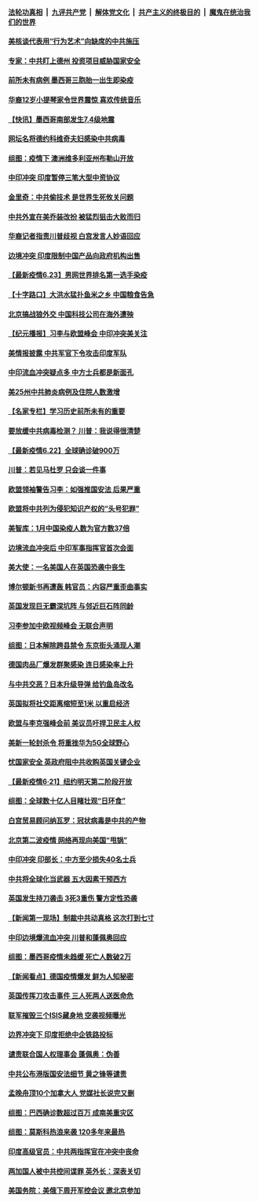 

####  [法轮功真相](../../../../basic/blob/master/README.md?t=06240702) &nbsp;|&nbsp; [九评共产党](../../../../9ping.md/blob/master/README.md?t=06240702) &nbsp;|&nbsp; [解体党文化](../../../../jtdwh.md/blob/master/README.md?t=06240702)  &nbsp;|&nbsp; [共产主义的终极目的](../../../../gczydzjmd.md/blob/master/README.md?t=06240702) &nbsp;|&nbsp; [魔鬼在统治我们的世界](../../../../mgztzwmdsj.md/blob/master/README.md?t=06240702) 

#### [美核谈代表用“行为艺术”向缺席的中共施压](../pages/nsc418/n12207347.md?t=06240702) 

#### [专家：中共盯上德州 投资项目威胁国家安全](../pages/nsc418/n12207441.md?t=06240702) 

#### [前所未有病例 墨西哥三胞胎一出生即染疫](../pages/nsc418/n12207459.md?t=06240702) 

#### [华裔12岁小提琴家令世界震惊 喜欢传统音乐](../pages/nsc418/n12207095.md?t=06240702) 

#### [【快讯】墨西哥南部发生7.4级地震](../pages/nsc418/n12207367.md?t=06240702) 

#### [网坛名将德约科维奇夫妇感染中共病毒](../pages/nsc418/n12207201.md?t=06240702) 

#### [组图：疫情下 澳洲维多利亚州布勒山开放](../pages/nsc418/n12206541.md?t=06240702) 

#### [中印冲突 印度暂停三笔大型中资协议](../pages/nsc418/n12207208.md?t=06240702) 

#### [金里奇：中共偷技术 是世界生死攸关问题](../pages/nsc418/n12207082.md?t=06240702) 

#### [中共外宣在美乔装改扮 被猛烈狙击大败而归](../pages/nsc418/n12207048.md?t=06240702) 

#### [华裔记者指责川普歧视 白宫发言人妙语回应](../pages/nsc418/n12206915.md?t=06240702) 

#### [边境冲突 印度限制中国产品向政府机构出售](../pages/nsc418/n12206708.md?t=06240702) 

#### [【最新疫情6.23】男网世界排名第一选手染疫](../pages/nsc418/n12205436.md?t=06240702) 

#### [【十字路口】大洪水猛扑鱼米之乡 中国粮食告急](../pages/nsc418/n12205567.md?t=06240702) 

#### [北京搞战狼外交 中国科技公司在海外遭殃](../pages/nsc418/n12204846.md?t=06240702) 

#### [【纪元播报】习李与欧盟峰会 中印冲突美关注](../pages/nsc418/n12205264.md?t=06240702) 

#### [美情报披露 中共军官下令攻击印度军队](../pages/nsc418/n12205206.md?t=06240702) 

#### [中印流血冲突疑点多 中方士兵都是新面孔](../pages/nsc418/n12205147.md?t=06240702) 

#### [美25州中共肺炎病例及住院人数激增](../pages/nsc418/n12204895.md?t=06240702) 

#### [【名家专栏】学习历史前所未有的重要](../pages/nsc418/n12204215.md?t=06240702) 

#### [要放缓中共病毒检测？ 川普：我说得很清楚](../pages/nsc418/n12204784.md?t=06240702) 

#### [【最新疫情6.22】全球确诊破900万](../pages/nsc418/n12199354.md?t=06240702) 

#### [川普：若见马杜罗 只会谈一件事](../pages/nsc418/n12204747.md?t=06240702) 

#### [欧盟领袖警告习李：如强推国安法 后果严重](../pages/nsc418/n12204750.md?t=06240702) 

#### [欧盟将中共列为侵犯知识产权的“头号犯罪”](../pages/nsc418/n12204317.md?t=06240702) 

#### [美智库：1月中国染疫人数为官方数37倍](../pages/nsc418/n12204650.md?t=06240702) 

#### [边境流血冲突后 中印军事指挥官首次会面](../pages/nsc418/n12204638.md?t=06240702) 

#### [美大使：一名美国人在英国恐袭中丧生](../pages/nsc418/n12204415.md?t=06240702) 

#### [博尔顿新书再遭轰 韩官员：内容严重歪曲事实](../pages/nsc418/n12204194.md?t=06240702) 

#### [英国发现巨无霸深坑阵 与邻近巨石阵同龄](../pages/nsc418/n12204109.md?t=06240702) 

#### [习李参加中欧视频峰会 无联合声明](../pages/nsc418/n12203689.md?t=06240702) 

#### [组图：日本解除跨县禁令 东京街头涌现人潮](../pages/nsc418/n12203294.md?t=06240702) 

#### [德国肉品厂爆发群聚感染 连日感染率上升](../pages/nsc418/n12203635.md?t=06240702) 

#### [与中共交恶？日本升级导弹 给钓鱼岛改名](../pages/nsc418/n12203668.md?t=06240702) 

#### [英国拟将社交距离缩短至1米 以重启经济](../pages/nsc418/n12203125.md?t=06240702) 

#### [欧盟与李克强峰会前 美议员吁捍卫民主人权](../pages/nsc418/n12202775.md?t=06240702) 

#### [美新一轮封杀令 将重挫华为5G全球野心](../pages/nsc418/n12202488.md?t=06240702) 

#### [忧国家安全 英政府阻中共收购英国关键企业](../pages/nsc418/n12202456.md?t=06240702) 

#### [【最新疫情6·21】纽约明天第二阶段开放](../pages/nsc418/n12196332.md?t=06240702) 

#### [组图：全球数十亿人目睹壮观“日环食”](../pages/nsc418/n12202171.md?t=06240702) 

#### [白宫贸易顾问纳瓦罗：冠状病毒是中共的产物](../pages/nsc418/n12202027.md?t=06240702) 

#### [北京第二波疫情 网络再现向美国“甩锅”](../pages/nsc418/n12201996.md?t=06240702) 

#### [中印冲突 印部长：中方至少损失40名士兵](../pages/nsc418/n12201884.md?t=06240702) 

#### [中共将全球化当武器 五大因素干预西方](../pages/nsc418/n12186089.md?t=06240702) 

#### [英国发生持刀袭击 3死3重伤 警方定性恐袭](../pages/nsc418/n12201767.md?t=06240702) 

#### [【新闻第一现场】制裁中共动真格 这次打到七寸](../pages/nsc418/n12201730.md?t=06240702) 

#### [中印边境爆流血冲突 川普和蓬佩奥回应](../pages/nsc418/n12201068.md?t=06240702) 

#### [组图：墨西哥疫情未趋缓 死亡人数破2万](../pages/nsc418/n12199824.md?t=06240702) 

#### [【新闻看点】德国疫情爆发 鲜为人知秘密](../pages/nsc418/n12200936.md?t=06240702) 

#### [英国传挥刀攻击事件 三人死两人送医命危](../pages/nsc418/n12201032.md?t=06240702) 

#### [联军摧毁三个ISIS藏身地 空袭视频曝光](../pages/nsc418/n12200929.md?t=06240702) 

#### [边界冲突下 印度拒绝中企铁路投标](../pages/nsc418/n12200851.md?t=06240702) 

#### [谴责联合国人权理事会 蓬佩奥：伪善](../pages/nsc418/n12200748.md?t=06240702) 

#### [中共公布港版国安法细节 黄之锋等谴责](../pages/nsc418/n12200535.md?t=06240702) 

#### [孟晚舟顶10个加拿大人 党媒社长说完又删](../pages/nsc418/n12200398.md?t=06240702) 

#### [组图：巴西确诊数超过百万 成南美重灾区](../pages/nsc418/n12200146.md?t=06240702) 

#### [组图：莫斯科热浪来袭 120多年来最热](../pages/nsc418/n12198528.md?t=06240702) 

#### [印度高级官员：中共两指挥官在冲突中丧命](../pages/nsc418/n12200340.md?t=06240702) 

#### [两加国人被中共控间谍罪 英外长：深表关切](../pages/nsc418/n12200284.md?t=06240702) 

#### [美国务院：美俄下周开军控会议 邀北京参加](../pages/nsc418/n12200097.md?t=06240702) 

